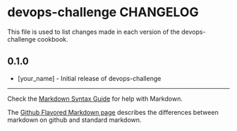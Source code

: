 # devops-challenge CHANGELOG

This file is used to list changes made in each version of the devops-challenge cookbook.

## 0.1.0
- [your_name] - Initial release of devops-challenge

- - -
Check the [Markdown Syntax Guide](http://daringfireball.net/projects/markdown/syntax) for help with Markdown.

The [Github Flavored Markdown page](http://github.github.com/github-flavored-markdown/) describes the differences between markdown on github and standard markdown.
